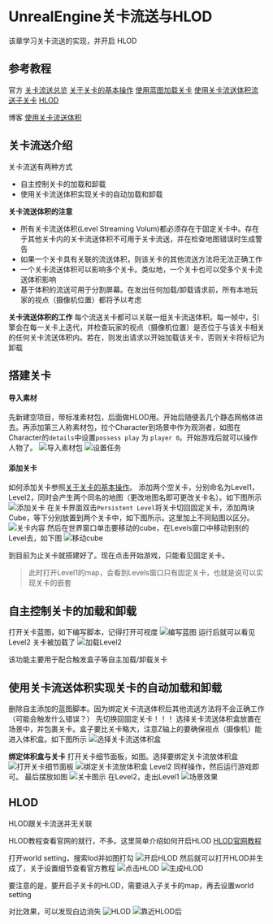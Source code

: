 # UnrealEngine关卡流送与HLOD
该章学习关卡流送的实现，并开启 HLOD

## 参考教程
官方
[关卡流送总览](https://docs.unrealengine.com/4.27/zh-CN/BuildingWorlds/LevelStreaming/Overview/)
[关于关卡的基本操作](https://docs.unrealengine.com/4.27/zh-CN/BuildingWorlds/LevelStreaming/HowTo/)
[使用蓝图加载关卡](https://docs.unrealengine.com/4.27/zh-CN/BuildingWorlds/LevelStreaming/HowTo/StreamWithBlueprints/)
[使用关卡流送体积流送子关卡](https://docs.unrealengine.com/4.27/zh-CN/BuildingWorlds/LevelStreaming/HowTo/StreamWithVolumes/)
[HLOD](https://docs.unrealengine.com/4.27/en-US/BuildingWorlds/HLOD/)

博客
[使用关卡流送体积](https://blog.csdn.net/lei_7103/article/details/97007203)

## 关卡流送介绍
关卡流送有两种方式
- 自主控制关卡的加载和卸载
- 使用关卡流送体积实现关卡的自动加载和卸载

**关卡流送体积的注意**
- 所有关卡流送体积(Level Streaming Volum)都必须存在于固定关卡中。存在于其他关卡内的关卡流送体积不可用于关卡流送，并在检查地图错误时生成警告
- 如果一个关卡具有关联的流送体积，则该关卡的其他流送方法将无法正确工作
- 一个关卡流送体积可以影响多个关卡。类似地，一个关卡也可以受多个关卡流送体积影响
- 基于体积的流送可用于分割屏幕。在发出任何加载/卸载请求前，所有本地玩家的视点（摄像机位置）都将予以考虑

**关卡流送体积的工作**
每个流送关卡都可以关联一组关卡流送体积。每一帧中，引擎会在每一关卡上迭代，并检查玩家的视点（摄像机位置）是否位于与该关卡相关的任何关卡流送体积内。若在，则发出请求以开始加载该关卡，否则关卡将标记为卸载

## 搭建关卡
#### 导入素材
先新建空项目，带标准素材包，后面做HLOD用。开始后随便丢几个静态网格体进去。再添加第三人称素材包，拉个Character到场景中作为观测者，如图在Character的`details`中设置`possess play` 为 `player 0`。开始游戏后就可以操作人物了。
![导入素材包](Picture/unreal关卡流送与HLOD-1.png)
![设置任务](Picture/unreal关卡流送与HLOD-2.png)

#### 添加关卡
如何添加关卡参照[关于关卡的基本操作](https://docs.unrealengine.com/4.27/zh-CN/BuildingWorlds/LevelStreaming/HowTo/)。
添加两个空关卡，分别命名为Level1，Level2，同时会产生两个同名的地图（更改地图名即可更改关卡名）。如下图所示
![添加关卡](Picture/unreal关卡流送与HLOD-3.png)
在关卡界面双击`Persistent Level`将关卡切回固定关卡，添加两块Cube，等下分别放置到两个关卡中，如下图所示。这里加上不同贴图以区分。
![关卡内容](Picture/unreal关卡流送与HLOD-4.png)
然后在世界窗口单击要移动的cube，在Levels窗口中移动到别的Level去，如下图
![移动cube](Picture/unreal关卡流送与HLOD-5.png)

到目前为止关卡就搭建好了。现在点击开始游戏，只能看见固定关卡。
> 此时打开Level1的map，会看到Levels窗口只有固定关卡，也就是说可以实现关卡的嵌套

## 自主控制关卡的加载和卸载
打开关卡蓝图，如下编写脚本，记得打开可视度
![编写蓝图](Picture/unreal关卡流送与HLOD-6.png)
运行后就可以看见Level2 关卡被加载了
![加载Level2](Picture/unreal关卡流送与HLOD-7.png)

该功能主要用于配合触发盒子等自主加载/卸载关卡

## 使用关卡流送体积实现关卡的自动加载和卸载
删除自主添加的蓝图脚本。因为绑定关卡流送体积后其他流送方法将不会正确工作（可能会触发什么错误？）
先切换回固定关卡！！！
选择关卡流送体积盒放置在场景中，并包裹关卡。盒子要比关卡略大，注意Z轴上的要确保视点（摄像机）能进入体积盒。如下图所示
![选择关卡流送体积盒](Picture/unreal关卡流送与HLOD-8.png)

**绑定体积盒与关卡**
打开关卡细节面板，如图。选择要绑定关卡流放体积盒
![打开关卡细节面板](../Picture/unreal关卡流送与HLOD-9.png)
![绑定关卡流放体积盒](../Picture/unreal关卡流送与HLOD-10.png)
Level2 同样操作，然后运行游戏即可。
最后摆放如图
![关卡图示](../Picture/unreal关卡流送与HLOD-11.png)
在Level2，走出Level1
![场景效果](../Picture/unreal关卡流送与HLOD-12.png)

## HLOD
HLOD跟关卡流送并无关联

HLOD教程查看官网的就行，不多。这里简单介绍如何开启HLOD
[HLOD官网教程](https://docs.unrealengine.com/4.27/en-US/BuildingWorlds/HLOD/)

打开world setting，搜索lod并如图打勾
![开启HLOD](../Picture/unreal关卡流送与HLOD-13.png)
然后就可以打开HLOD并生成了，关于设置细节查看官方教程
![点击HLOD](../Picture/unreal关卡流送与HLOD-14.png)
![生成HLOD](../Picture/unreal关卡流送与HLOD-15.png)

要注意的是，要开启子关卡的HLOD，需要进入子关卡的map，再去设置world setting

对比效果，可以发现白边消失
![HLOD](../Picture/unreal关卡流送与HLOD-16.png)
![靠近HLOD后](../Picture/unreal关卡流送与HLOD-17.png)